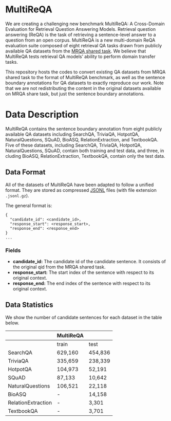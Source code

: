 # MultiReQA

We are creating a challenging new benchmark MultiReQA: A Cross-Domain Evaluation for Retrieval Question Answering Models. Retrieval question answering (ReQA) is the task of retrieving a sentence-level answer to a question from an open corpus. MultiReQA is a new multi-domain ReQA evaluation suite composed of eight retrieval QA tasks drawn from publicly available QA datasets from the [MRQA shared task](https://mrqa.github.io/). We believe that MultiReQA tests retrieval QA models’ ability to perform domain transfer tasks.

This repository hosts the codes to convert existing QA datasets from MRQA shared task to the format of MultiReQA benchmark, as well as the sentence boundary annotations for QA datasets to exactly reproduce our work. Note that we are not redistributing the content in the original datasets available on MRQA share task, but just the sentence boundary annotations.

# Data Description
MultiReQA contains the sentence boundary annotation from eight publicly available QA datasets including SearchQA, TriviaQA, HotpotQA, NaturalQuestions, SQuAD, BioASQ, RelationExtraction, and TextbookQA. Five of these datasets, including SearchQA, TriviaQA, HotpotQA, NaturalQuestions, SQuAD, contain both training and test data, and three, in cluding BioASQ, RelationExtraction, TextbookQA, contain only the test data.

## Data Format
All of the datasets of MultiReQA have been adapted to follow a unified format. They are stored as compressed [JSONL](http://jsonlines.org/) files (with file extension `.jsonl.gz`).

The general format is:

```
{
  "candidate_id": <candidate_id>,
  "response_start": <response_start>,
  "response_end": <response_end>
}
...
```
### Fields
- **candidate_id:** The candidate id of the candidate sentence. It consists of the original qid from the MRQA shared task.
- **response_start:** The start index of the sentence with respect to its original context.
- **response_end:** The end index of the sentence with respect to its original context.

## Data Statistics
We show the number of candidate sentences for each dataset in the table below.

|                    | MultiReQA |            |
|--------------------|-----------|------------|
|                    |     train |       test |
|           SearchQA |   629,160 |    454,836 |
|           TriviaQA |   335,659 |    238,339 |
|           HotpotQA |   104,973 |     52,191 |
|              SQuAD |    87,133 |     10,642 |
|   NaturalQuestions |   106,521 |     22,118 |
|             BioASQ |         - |     14,158 |
| RelationExtraction |         - |      3,301 |
|         TextbookQA |         - |      3,701 |
